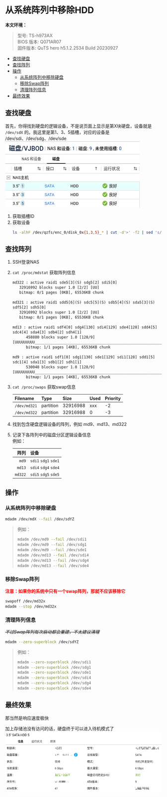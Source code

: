 # 从系统阵列中移除HDD <!-- omit from toc -->

**本文环境：**
> 型号: TS-h973AX  
> BIOS 版本: Q071AR07  
> 固件版本: QuTS hero h5.1.2.2534 Build 20230927  

- [查找硬盘](#查找硬盘)
- [查找阵列](#查找阵列)
- [操作](#操作)
  - [从系统阵列中移除硬盘](#从系统阵列中移除硬盘)
  - [移除Swap阵列](#移除swap阵列)
  - [清理阵列信息](#清理阵列信息)
- [最终效果](#最终效果)

## 查找硬盘
首先，你得找到硬盘的逻辑设备，不是说页面上显示是第X块硬盘，设备就是 `/dev/sdX` 的。我这里是第1、3、5插槽，对应的设备是  /dev/sdi、/dev/sdg、/dev/sde  
![HDDList.png](../../../assets/HomeNetwork/NAS/QNAP/HDDList.png)

1. 获取插槽ID
2. 获取设备
   ```bash
   ls -alhF /dev/qzfs/enc_0/disk_0x{1,3,5}_* | cut -d'>' -f2 | sed 's/.$//' | uniq
   ```

## 查找阵列

1. SSH登录NAS
2. `cat /proc/mdstat` 获取阵列信息  
   ```
   md322 : active raid1 sde5[3](S) sdg5[2] sdi5[0]
      32916992 blocks super 1.0 [2/2] [UU]
      bitmap: 0/1 pages [0KB], 65536KB chunk

   md321 : active raid1 sdd5[6](S) sdc5[5](S) sdb5[4](S) sda5[3](S) sdf5[2] sdh5[0]
      32916992 blocks super 1.0 [2/2] [UU]
      bitmap: 0/1 pages [0KB], 65536KB chunk

   md13 : active raid1 sdf4[0] sdg4[130] sdi4[129] sde4[128] sdd4[5] sdc4[4] sda4[3] sdb4[2] sdh4[1]
         458880 blocks super 1.0 [128/9] [UUUUUUUUU_______________________________________________________________________________________________________________________]
         bitmap: 1/1 pages [4KB], 65536KB chunk

   md9 : active raid1 sdf1[0] sdg1[130] sde1[129] sdi1[128] sdd1[5] sdc1[4] sda1[3] sdb1[2] sdh1[1]
         530048 blocks super 1.0 [128/9] [UUUUUUUUU_______________________________________________________________________________________________________________________]
         bitmap: 1/1 pages [4KB], 65536KB chunk
   ```
3. `cat /proc/swaps` 获取swap信息

   | Filename | Type | Size | Used | Priority |
   | :-       | :-   | :-   | :-   | :-       |
   | `/dev/md321` | partition | 32916988 | xxx | -2 |
   | `/dev/md322` | partition | 32916988 | 0 | -3 |

4. 找到包含硬盘逻辑设备的阵列，例如 md9、md13、md322
5. 记录下各阵列中的磁盘分区逻辑设备信息  
   例如：  

   | 阵列 | 设备 |
   | -:    | :- |
   | `md9`   | `sdi1` `sdg1` `sde1` |
   | `md13`  | `sdi4` `sdg4` `sde4` |
   | `md322` | `sdi5` `sdg5` `sde5` |


## 操作
### 从系统阵列中移除硬盘
```bash
mdadm /dev/mdX --fail /dev/sdYZ
```
> 例如：
> ```bash
> mdadm /dev/md9 --fail /dev/sdi1
> mdadm /dev/md9 --fail /dev/sdg1
> mdadm /dev/md9 --fail /dev/sde1
> mdadm /dev/md13 --fail /dev/sdi4
> mdadm /dev/md13 --fail /dev/sdg4
> mdadm /dev/md13 --fail /dev/sde4
> ```

### 移除Swap阵列
<font color=red>**注意：如果你的系统中只有一个swap阵列，那就不应该移除它**</font>
```bash
swapoff /dev/md32x
mdadm --stop /dev/md32x
```

### 清理阵列信息
~~*不过Swap阵列每次启动都会重建，不太建议清理*~~
```bash
mdadm --zero-superblock /dev/sdYZ
```
> 例如：
> ```bash
> mdadm --zero-superblock /dev/sdi1
> mdadm --zero-superblock /dev/sdg1
> mdadm --zero-superblock /dev/sde1
> mdadm --zero-superblock /dev/sdi4
> mdadm --zero-superblock /dev/sdg4
> mdadm --zero-superblock /dev/sde4
> ```


## 最终效果
那当然是响应速度极快  

加上存储池没有访问的话，硬盘终于可以进入待机模式了  
![慢下来了.png](../../../assets/HomeNetwork/NAS/QNAP/HDDSlowDown.png)